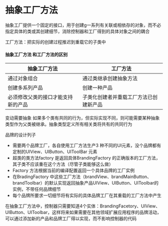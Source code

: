 #  抽象工厂方法

抽象工厂提供一个固定的接口，用于创建g一系列有关联或相依存的对象，而不必指定具体的类或其创建细节，消除控制器和工厂得到的具体对象之间的耦合

工厂方法：把实际的创建过程推迟到重载它的子类中

#### 抽象工厂方法 和工厂方法的区别
抽象工厂方法 | 工厂方法
--------- | -------------
通过对象组合 | 通过类继承创建抽象方法
创建多系列产品 | 创建一种产品
必须修改父类的接口才能支持新的产品 | 子类化创建者并重载工厂方法已创建新产品
变动需要抽象
如果多个类有共同的行为，但实际实现不同，则可能需要某种抽象类型作为父类被继承。抽象类型定义所有相关类将共有的共同行为

品牌的设计列子
- 需要两个品牌工厂，各自使用工厂方法生产3 种不同的UI元素，没个品牌都有定制的UIView、UIButton、UIToolBar 元素
- 超类的类方法factory 是返回具体BrandingFactory 的正确版本的工厂方法，其子类不应该重在这个方法（尽管子类能够这么做）
- Factory 方法根据当前的编译配置返回一个具体品牌的工厂实例
- 在BradingFactory 中这些工厂方法（brandView、brandMainButton、brandToolbar）的默认实现返回抽象产品UIView、UIButton、UIToolbar的实例，不带任何品牌细节
- 每个品牌所要求一切细节将有实际的具体品牌工厂在其重载的工厂方法中产生

在抽象工厂方法中，控制器只需要知道4个实体：BrandingFacetory、UIView、UIButton、UIToolbar，这样将来如果需要在其他领域扩展应用程序的品牌活动，可以通过添加新的产品和品牌工厂得以实现，而不影响控制器的代码